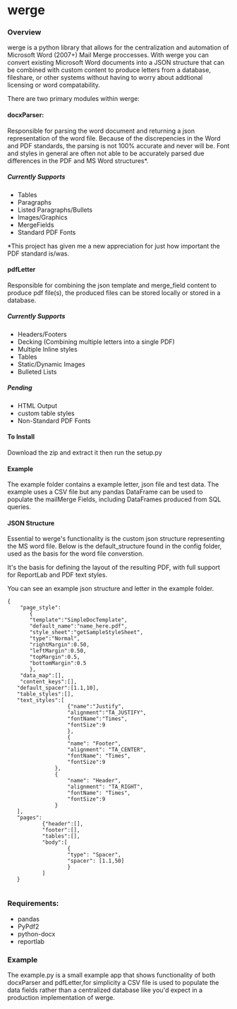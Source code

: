 
# werge

### Overview
werge is a python library that allows for the centralization and automation of Microsoft Word (2007+) Mail Merge proccesses. With werge you can convert existing Microsoft Word documents into a JSON structure that can be combined with custom content to produce letters from a database, fileshare, or other systems without having to worry about addtional licensing or word compatability. 

There are two primary modules within werge:

#### docxParser:
Responsible for parsing the word document and returning a json representation of the word file. Because of the discrepencies in the Word and PDF standards, the parsing is not 100% accurate and never will be. Font and styles in general are often not able to be accurately parsed due differences in the PDF and MS Word structures*.  

##### Currently Supports
* Tables
* Paragraphs
* Listed Paragraphs/Bullets
* Images/Graphics
* MergeFields
* Standard PDF Fonts

\*This project has given me a new appreciation for just how important the PDF standard is/was. 

#### pdfLetter
Responsible for combining the json template and merge_field content to produce pdf file(s), the produced files can be stored locally or stored in a database. 
##### Currently Supports
* Headers/Footers
* Decking (Combining multiple letters into a single PDF)
* Multiple Inline styles
* Tables
* Static/Dynamic Images
* Bulleted Lists
##### Pending
* HTML Output
* custom table styles
* Non-Standard PDF Fonts

#### To Install
Download the zip and extract it then run the setup.py


#### Example
The example folder contains a example letter, json file and test data. The example uses a CSV file but any pandas DataFrame can be used to populate the mailMerge Fields, including DataFrames produced from SQL queries. 
 

#### JSON Structure
Essential to werge's functionality is the custom json structure representing the MS word file. 
Below is the default_structure found in the config folder, used as the basis for the word file converstion. 

It's the basis for defining the layout of the resulting PDF, with full support for ReportLab and PDF text styles.

You can see an example json structure and letter in the example folder.

```
{
    "page_style":
       {
       "template":"SimpleDocTemplate",
       "default_name":"name_here.pdf",
       "style_sheet":"getSampleStyleSheet",
       "type":"Normal",
       "rightMargin":0.50,
       "leftMargin":0.50,
       "topMargin":0.5,
       "bottomMargin":0.5
       },
    "data_map":[],
    "content_keys":[],
   "default_spacer":[1.1,10],
   "table_styles":[],
   "text_styles":[
                   {"name":"Justify",
                   "alignment":"TA_JUSTIFY",
                   "fontName":"Times",
                   "fontSize":9
                   },
                   {
                   "name": "Footer",
                   "alignment": "TA_CENTER",
                   "fontName": "Times",
                   "fontSize":9
               },
               {
                   "name": "Header",
                   "alignment": "TA_RIGHT",
                   "fontName": "Times",
                   "fontSize":9
               }
   ],  
   "pages":
           {"header":[],
           "footer":[],
           "tables":[],
           "body":[
                   {
                   "type": "Spacer",
                   "spacer": [1.1,50]
                   }
           ]
   }


```

### Requirements:
* pandas
* PyPdf2
* python-docx
* reportlab
 
 
 
 ### Example
 The example.py is a small example app that shows functionality of both docxParser and pdfLetter,for simplicity a CSV file is used to populate the data fields rather than a centralized database like you'd expect in a production implementation of werge. 
